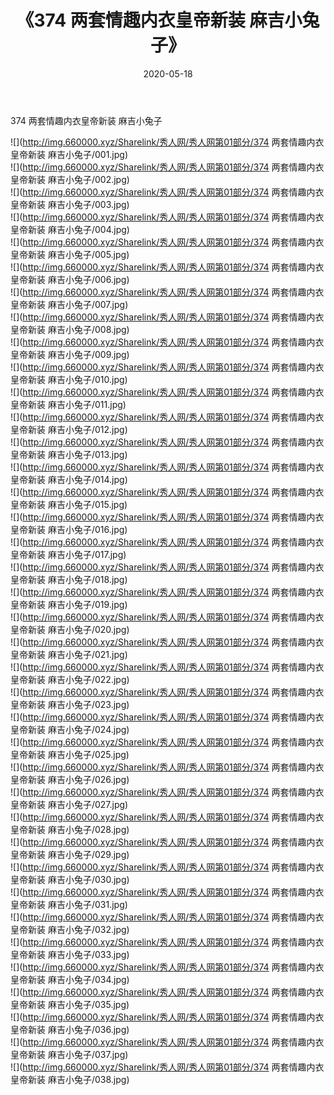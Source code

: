 ﻿---
layout: post
title:  《374 两套情趣内衣皇帝新装 麻吉小兔子》
date:   2020-05-18
img: http://img.660000.xyz/Sharelink/秀人网/秀人网第01部分/374 两套情趣内衣皇帝新装 麻吉小兔子/000.jpg
categories: [美女, 清纯, 唯美]
---

374 两套情趣内衣皇帝新装 麻吉小兔子

  ![](http://img.660000.xyz/Sharelink/秀人网/秀人网第01部分/374 两套情趣内衣皇帝新装 麻吉小兔子/001.jpg) <br> ![](http://img.660000.xyz/Sharelink/秀人网/秀人网第01部分/374 两套情趣内衣皇帝新装 麻吉小兔子/002.jpg) <br> ![](http://img.660000.xyz/Sharelink/秀人网/秀人网第01部分/374 两套情趣内衣皇帝新装 麻吉小兔子/003.jpg) <br> ![](http://img.660000.xyz/Sharelink/秀人网/秀人网第01部分/374 两套情趣内衣皇帝新装 麻吉小兔子/004.jpg) <br> ![](http://img.660000.xyz/Sharelink/秀人网/秀人网第01部分/374 两套情趣内衣皇帝新装 麻吉小兔子/005.jpg) <br> ![](http://img.660000.xyz/Sharelink/秀人网/秀人网第01部分/374 两套情趣内衣皇帝新装 麻吉小兔子/006.jpg) <br> ![](http://img.660000.xyz/Sharelink/秀人网/秀人网第01部分/374 两套情趣内衣皇帝新装 麻吉小兔子/007.jpg) <br> ![](http://img.660000.xyz/Sharelink/秀人网/秀人网第01部分/374 两套情趣内衣皇帝新装 麻吉小兔子/008.jpg) <br> ![](http://img.660000.xyz/Sharelink/秀人网/秀人网第01部分/374 两套情趣内衣皇帝新装 麻吉小兔子/009.jpg) <br> ![](http://img.660000.xyz/Sharelink/秀人网/秀人网第01部分/374 两套情趣内衣皇帝新装 麻吉小兔子/010.jpg) <br> ![](http://img.660000.xyz/Sharelink/秀人网/秀人网第01部分/374 两套情趣内衣皇帝新装 麻吉小兔子/011.jpg) <br> ![](http://img.660000.xyz/Sharelink/秀人网/秀人网第01部分/374 两套情趣内衣皇帝新装 麻吉小兔子/012.jpg) <br> ![](http://img.660000.xyz/Sharelink/秀人网/秀人网第01部分/374 两套情趣内衣皇帝新装 麻吉小兔子/013.jpg) <br> ![](http://img.660000.xyz/Sharelink/秀人网/秀人网第01部分/374 两套情趣内衣皇帝新装 麻吉小兔子/014.jpg) <br> ![](http://img.660000.xyz/Sharelink/秀人网/秀人网第01部分/374 两套情趣内衣皇帝新装 麻吉小兔子/015.jpg) <br> ![](http://img.660000.xyz/Sharelink/秀人网/秀人网第01部分/374 两套情趣内衣皇帝新装 麻吉小兔子/016.jpg) <br> ![](http://img.660000.xyz/Sharelink/秀人网/秀人网第01部分/374 两套情趣内衣皇帝新装 麻吉小兔子/017.jpg) <br> ![](http://img.660000.xyz/Sharelink/秀人网/秀人网第01部分/374 两套情趣内衣皇帝新装 麻吉小兔子/018.jpg) <br> ![](http://img.660000.xyz/Sharelink/秀人网/秀人网第01部分/374 两套情趣内衣皇帝新装 麻吉小兔子/019.jpg) <br> ![](http://img.660000.xyz/Sharelink/秀人网/秀人网第01部分/374 两套情趣内衣皇帝新装 麻吉小兔子/020.jpg) <br> ![](http://img.660000.xyz/Sharelink/秀人网/秀人网第01部分/374 两套情趣内衣皇帝新装 麻吉小兔子/021.jpg) <br> ![](http://img.660000.xyz/Sharelink/秀人网/秀人网第01部分/374 两套情趣内衣皇帝新装 麻吉小兔子/022.jpg) <br> ![](http://img.660000.xyz/Sharelink/秀人网/秀人网第01部分/374 两套情趣内衣皇帝新装 麻吉小兔子/023.jpg) <br> ![](http://img.660000.xyz/Sharelink/秀人网/秀人网第01部分/374 两套情趣内衣皇帝新装 麻吉小兔子/024.jpg) <br> ![](http://img.660000.xyz/Sharelink/秀人网/秀人网第01部分/374 两套情趣内衣皇帝新装 麻吉小兔子/025.jpg) <br> ![](http://img.660000.xyz/Sharelink/秀人网/秀人网第01部分/374 两套情趣内衣皇帝新装 麻吉小兔子/026.jpg) <br> ![](http://img.660000.xyz/Sharelink/秀人网/秀人网第01部分/374 两套情趣内衣皇帝新装 麻吉小兔子/027.jpg) <br> ![](http://img.660000.xyz/Sharelink/秀人网/秀人网第01部分/374 两套情趣内衣皇帝新装 麻吉小兔子/028.jpg) <br> ![](http://img.660000.xyz/Sharelink/秀人网/秀人网第01部分/374 两套情趣内衣皇帝新装 麻吉小兔子/029.jpg) <br> ![](http://img.660000.xyz/Sharelink/秀人网/秀人网第01部分/374 两套情趣内衣皇帝新装 麻吉小兔子/030.jpg) <br> ![](http://img.660000.xyz/Sharelink/秀人网/秀人网第01部分/374 两套情趣内衣皇帝新装 麻吉小兔子/031.jpg) <br> ![](http://img.660000.xyz/Sharelink/秀人网/秀人网第01部分/374 两套情趣内衣皇帝新装 麻吉小兔子/032.jpg) <br> ![](http://img.660000.xyz/Sharelink/秀人网/秀人网第01部分/374 两套情趣内衣皇帝新装 麻吉小兔子/033.jpg) <br> ![](http://img.660000.xyz/Sharelink/秀人网/秀人网第01部分/374 两套情趣内衣皇帝新装 麻吉小兔子/034.jpg) <br> ![](http://img.660000.xyz/Sharelink/秀人网/秀人网第01部分/374 两套情趣内衣皇帝新装 麻吉小兔子/035.jpg) <br> ![](http://img.660000.xyz/Sharelink/秀人网/秀人网第01部分/374 两套情趣内衣皇帝新装 麻吉小兔子/036.jpg) <br> ![](http://img.660000.xyz/Sharelink/秀人网/秀人网第01部分/374 两套情趣内衣皇帝新装 麻吉小兔子/037.jpg) <br> ![](http://img.660000.xyz/Sharelink/秀人网/秀人网第01部分/374 两套情趣内衣皇帝新装 麻吉小兔子/038.jpg) <br>